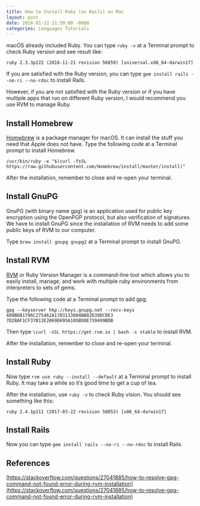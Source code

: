 ```yaml
---
title: How to Install Ruby (on Rails) on Mac
layout: post
date: 2018-01-22 21:59:00 -0600
categories: Languages Tutorials
---
```


macOS already included Ruby. You can type `ruby -v` at a Terminal prompt to check Ruby version and see result like:

```
ruby 2.3.3p222 (2016-11-21 revision 56859) [universal.x86_64-darwin17]
```

If you are satisfied with the Ruby version, you can type `gem install rails --no-ri --no-rdoc` to install Rails.

However, if you are not satisfied with the Ruby version or if you have multiple apps that run on different Ruby version, I would recommend you use RVM to manage Ruby.

<!--more-->

## Install Homebrew

[Homwbrew](https://brew.sh/) is a package manager for macOS. It can install the stuff you need that Apple does not have. Type the following code at a Terminal prompt to install Homebrew.

```
/usr/bin/ruby -e "$(curl -fsSL https://raw.githubusercontent.com/Homebrew/install/master/install)"
```

After the installation, remember to close and re-open your terminal.

## Install GnuPG

GnuPG (with binary name gpg) is an application used for public key encryption using the OpenPGP protocol, but also verification of signatures. We have to install GnuPG since the installation of RVM needs to add some public keys of RVM to our computer.

Type `brew install gnupg gnupg2` at a Terminal prompt to install GnuPG.

## Install RVM

[RVM](https://rvm.io/) or Ruby Version Manager is a command-line tool which allows you to easily install, manage, and work with multiple ruby environments from interpreters to sets of gems.

Type the following code at a Terminal prompt to add gpg.

```
gpg --keyserver hkp://keys.gnupg.net --recv-keys 409B6B1796C275462A1703113804BB82D39DC0E3 7D2BAF1CF37B13E2069D6956105BD0E739499BDB
```

Then type `\curl -sSL https://get.rvm.io | bash -s stable` to install RVM.

After the installation, remember to close and re-open your terminal.

## Install Ruby

Now type `rvm use ruby --install --default` at a Terminal prompt to install Ruby. It may take a while so it’s good time to get a cup of tea.

After the installation, use `ruby -v` to check Ruby vision. You should see something like this:

```
ruby 2.4.1p111 (2017-03-22 revision 58053) [x86_64-darwin17]
```

## Install Rails

Now you can type `gem install rails --no-ri --no-rdoc` to install Rails.

## References

[https://stackoverflow.com/questions/27041885/how-to-resolve-gpg-command-not-found-error-during-rvm-installation](https://stackoverflow.com/questions/27041885/how-to-resolve-gpg-command-not-found-error-during-rvm-installation)